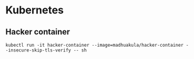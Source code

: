# Kubernetes

## Hacker container

```
kubectl run -it hacker-container --image=madhuakula/hacker-container --insecure-skip-tls-verify -- sh
```
